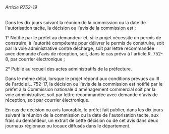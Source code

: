 ###### Article R752-19

Dans les dix jours suivant la réunion de la commission ou la date de l'autorisation tacite, la décision ou l'avis de la commission est :

1° Notifié par le préfet au demandeur et, si le projet nécessite un permis de construire, à l'autorité compétente pour délivrer le permis de construire, soit par la voie administrative contre décharge, soit par lettre recommandée avec demande d'avis de réception, soit, dans le cas prévu à l'article R. 752-8, par courrier électronique ;

2° Publié au recueil des actes administratifs de la préfecture.

Dans le même délai, lorsque le projet répond aux conditions prévues au III de l'article L. 752-17, la décision ou l'avis de la commission est notifié par le préfet à la Commission nationale d'aménagement commercial soit par la voie administrative, soit par lettre recommandée avec demande d'avis de réception, soit par courrier électronique.

En cas de décision ou avis favorable, le préfet fait publier, dans les dix jours suivant la réunion de la commission ou la date de l'autorisation tacite, aux frais du demandeur, un extrait de cette décision ou de cet avis dans deux journaux régionaux ou locaux diffusés dans le département.


